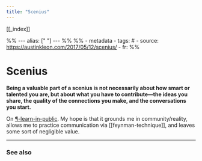 ```yaml
---
title: "Scenius"
---
```


[[_index]]

%% ---
alias: [" "]
--- %%
%% - metadata
	- tags: #
	- source: https://austinkleon.com/2017/05/12/scenius/
	- fr: 
%%

# Scenius

**Being a valuable part of a scenius is not necessarily about how smart or talented you are, but about what you have to contribute—the ideas you share, the quality of the connections you make, and the conversations you start.**

On [¶-learn-in-public](¶-learn-in-public.md). My hope is that it grounds me in community/reality, allows me to practice communication via [[feynman-technique]], and leaves some sort of negligible value.

-------------
### See also


